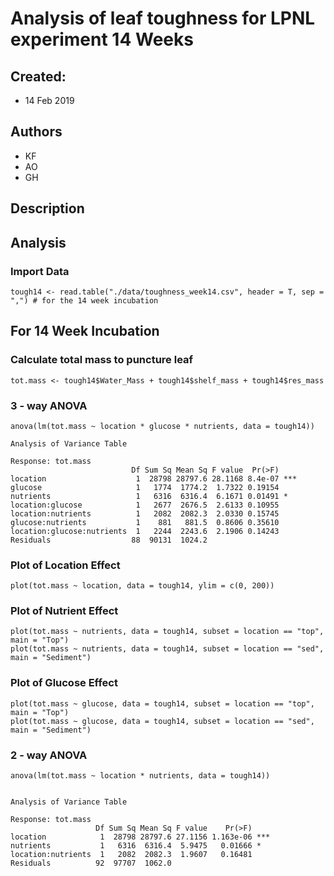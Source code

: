 # Analysis of leaf toughness for LPNL experiment 14 Weeks

## Created:

* 14 Feb 2019

## Authors

* KF
* AO
* GH

## Description

## Analysis

### Import Data

    tough14 <- read.table("./data/toughness_week14.csv", header = T, sep = ",") # for the 14 week incubation
    
## For 14 Week Incubation
    
### Calculate total mass to puncture leaf
    
    tot.mass <- tough14$Water_Mass + tough14$shelf_mass + tough14$res_mass

### 3 - way ANOVA
    
    anova(lm(tot.mass ~ location * glucose * nutrients, data = tough14))

~~~~
Analysis of Variance Table

Response: tot.mass
                           Df Sum Sq Mean Sq F value  Pr(>F)    
location                    1  28798 28797.6 28.1168 8.4e-07 ***
glucose                     1   1774  1774.2  1.7322 0.19154    
nutrients                   1   6316  6316.4  6.1671 0.01491 *  
location:glucose            1   2677  2676.5  2.6133 0.10955    
location:nutrients          1   2082  2082.3  2.0330 0.15745    
glucose:nutrients           1    881   881.5  0.8606 0.35610    
location:glucose:nutrients  1   2244  2243.6  2.1906 0.14243    
Residuals                  88  90131  1024.2                
~~~~

### Plot of Location Effect

    plot(tot.mass ~ location, data = tough14, ylim = c(0, 200))

### Plot of Nutrient Effect

    plot(tot.mass ~ nutrients, data = tough14, subset = location == "top", main = "Top")
    plot(tot.mass ~ nutrients, data = tough14, subset = location == "sed", main = "Sediment")
    
    
### Plot of Glucose Effect

    plot(tot.mass ~ glucose, data = tough14, subset = location == "top", main = "Top")
    plot(tot.mass ~ glucose, data = tough14, subset = location == "sed", main = "Sediment")


### 2 - way ANOVA
    
    anova(lm(tot.mass ~ location * nutrients, data = tough14))

~~~~

Analysis of Variance Table

Response: tot.mass
                   Df Sum Sq Mean Sq F value    Pr(>F)    
location            1  28798 28797.6 27.1156 1.163e-06 ***
nutrients           1   6316  6316.4  5.9475   0.01666 *  
location:nutrients  1   2082  2082.3  1.9607   0.16481    
Residuals          92  97707  1062.0                    

~~~~